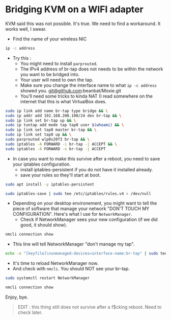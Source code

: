 # Bridging KVM on a WIFI adapter

KVM said this was not possible. It's true. We need to find a workaround. It works well, I swear.

- Find the name of your wireless NIC
```BASH
ip -c address
```

- Try this :
    - You might need to install `parprouted`.
    - The IPv4 address of br-tap does not needs to be within the network you want to be bridged into.
    - Your user will need to own the tap.
    - Make sure you change the interface name to what `ip -c address` showed you.
git@github.com:beanbat/Moxie.git
    - You'll need some tricks to kinda NAT (I read somewhere on the internet that this is what VirtualBox does.

```BASH
sudo ip link add name br-tap type bridge && \
sudo ip addr add 192.168.200.100/24 dev br-tap && \
sudo ip link set br-tap up && \
sudo ip tuntap add mode tap tap0 user $(whoami) && \
sudo ip link set tap0 master br-tap && \
sudo ip link set tap0 up && \
sudo parprouted wlp0s20f3 br-tap && \
sudo iptables -A FORWARD -i br-tap -j ACCEPT && \
sudo iptables -A FORWARD -o br-tap -j ACCEPT
```

- In case you want to make this survive after a reboot, you need to save your iptables configuration.
    - install iptables-persistent if you do not have it installed already.
    - save your rules so they'll start at boot.

```BASH
sudo apt install -y iptables-persistent
```
```BASH
sudo iptables-save | sudo tee /etc/iptables/rules.v4 > /dev/null
```
- Depending on your desktop environement, you might want to tell the piece of software that manage your network "DON'T TOUCH MY CONFIGURATION". Here's what I use for `NetworkManager`.
    - Check if NetworkManager sees your new configuration (if we did good, it should show).
```BASH
nmcli connection show
```

- This line will tell NetworkManager "don't manage my tap". 
```BASH
echo -e "[keyfile]\nunmanaged-devices=interface-name:br-tap" | sudo tee /etc/NetworkManager/conf.d/99-ignore-br-tap.conf > /dev/null
```
- It's time to reload NetworkManager now.
- And check with `nmcli`. You should NOT see your br-tap.
```BASH
sudo systemctl restart NetworkManager
```
```BASH
nmcli connection show
```

Enjoy, bye.

> EDIT : this thing still does not survive after a f$cking reboot. Need to check later.
